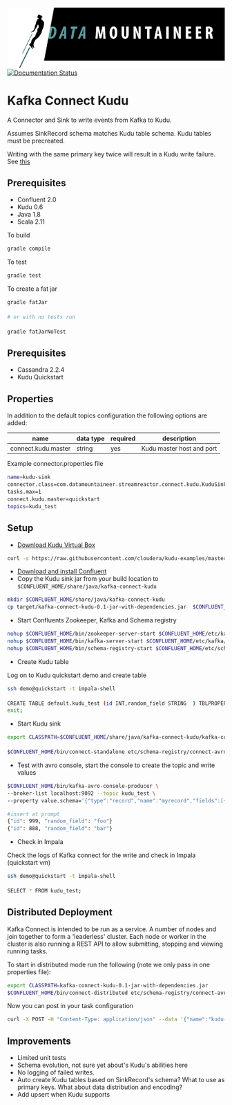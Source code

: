 ![](../images/DM-logo.jpg)
[![Documentation Status](https://readthedocs.org/projects/streamreactor/badge/?version=latest)](http://streamreactor.readthedocs.io/en/latest/kudu.html#kafka-connect-kudu)

# Kafka Connect Kudu

A Connector and Sink to write events from Kafka to Kudu. 

Assumes SinkRecord schema matches Kudu table schema. Kudu tables must be precreated.

Writing with the same primary key twice will result in a Kudu write failure. See [this](http://getkudu.io/docs/kudu_impala_integration.html#impala_insertion_caveat)

## Prerequisites
* Confluent 2.0
* Kudu 0.6
* Java 1.8 
* Scala 2.11

To build

```bash
gradle compile
```

To test

```bash
gradle test
```

To create a fat jar

```bash
gradle fatJar

# or with no tests run

gradle fatJarNoTest
```

## Prerequisites

* Cassandra 2.2.4
* Kudu Quickstart

## Properties

In addition to the default topics configuration the following options are added:

name | data type | required | description
-----|-----------|----------|------------
connect.kudu.master | string | yes | Kudu master host and port


Example connector.properties file

```bash 
name=kudu-sink
connector.class=com.datamountaineer.streamreactor.connect.kudu.KuduSinkConnector
tasks.max=1
connect.kudu.master=quickstart
topics=kudu_test
```


## Setup

* [Download Kudu Virtual Box](http://getkudu.io/docs/quickstart.html)

```bash
curl -s https://raw.githubusercontent.com/cloudera/kudu-examples/master/demo-vm-setup/bootstrap.sh | bash
```

* [Download and install Confluent](http://www.confluent.io/)
* Copy the Kudu sink jar from your build location to `$CONFLUENT_HOME/share/java/kafka-connect-kudu`

```bash
mkdir $CONFLUENT_HOME/share/java/kafka-connect-kudu
cp target/kafka-connect-kudu-0.1-jar-with-dependencies.jar  $CONFLUENT_HOME/share/java/kafka-connect-kudu/
```

* Start Confluents Zookeeper, Kafka and Schema registry

```bash
nohup $CONFLUENT_HOME/bin/zookeeper-server-start $CONFLUENT_HOME/etc/kafka/zookeeper.properties &
nohup $CONFLUENT_HOME/bin/kafka-server-start $CONFLUENT_HOME/etc/kafka/server.properties &
nohup $CONFLUENT_HOME/bin/schema-registry-start $CONFLUENT_HOME/etc/schema-registry/schema-registry.properties &"
```

* Create Kudu table

Log on to Kudu quickstart demo and create table

```bash
ssh demo@quickstart -t impala-shell

CREATE TABLE default.kudu_test (id INT,random_field STRING  ) TBLPROPERTIES ('kudu.master_addresses'='127.0.0.1', 'kudu.key_columns'='id', 'kudu.table_name'='kudu_test', 'transient_lastDdlTime'='1456744118', 'storage_handler'='com.cloudera.kudu.hive.KuduStorageHandler') 
exit;
```

* Start Kudu sink
 
```bash
export CLASSPATH=$CONFLUENT_HOME/share/java/kafka-connect-kudu/kafka-connect-kudu-0.1-jar-with-dependencies.jar

$CONFLUENT_HOME/bin/connect-standalone etc/schema-registry/connect-avro-standalone.properties etc/kafka-connect-kudu/kudu.properties
```  


* Test with avro console, start the console to create the topic and write values

```bash
$CONFLUENT_HOME/bin/kafka-avro-console-producer \
--broker-list localhost:9092 --topic kudu_test \
--property value.schema='{"type":"record","name":"myrecord","fields":[{"name":"id","type":"int"}, {"name":"random_field", "type": "string"}]}'
```
    
```bash
#insert at prompt
{"id": 999, "random_field": "foo"}
{"id": 888, "random_field": "bar"}
```
    
* Check in Impala

Check the logs of Kafka connect for the write and check in Impala (quickstart vm)

```bash 
ssh demo@quickstart -t impala-shell

SELECT * FROM kudu_test;
```

## Distributed Deployment
    
Kafka Connect is intended to be run as a service. A number of nodes and join together to form a 'leaderless' cluster. Each node or worker in
the cluster is also running a REST API to allow submitting, stopping and viewing running tasks.

To start in distributed mode run the following (note we only pass in one properties file):

```bash
export CLASSPATH=kafka-connect-kudu-0.1-jar-with-dependencies.jar
$CONFLUENT_HOME/bin/connect-distributed etc/schema-registry/connect-avro-distributed.properties
```

Now you can post in your task configuration

```bash
curl -X POST -H "Content-Type: application/json" --data '{"name":"kudu-sink", "config" : {"connector.class":"com.datamountaineer.streamreactor.connect.kudu.KuduSinkConnector","tasks.max":"1","kudu.master";"127.0.0.1","topics":"kafka_test"}}' http://localhost:8083/connectors
```

## Improvements

* Limited unit tests
* Schema evolution, not sure yet about's Kudu's abilities here
* No logging of failed writes.
* Auto create Kudu tables based on SinkRecord's schema? What to use as primary keys. What about data distribution and encoding?
* Add upsert when Kudu supports
